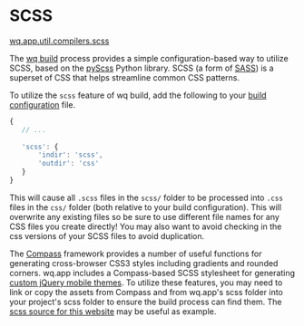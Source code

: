 SCSS
====

[wq.app.util.compilers.scss]

The [wq build] process provides a simple configuration-based way to utilize SCSS, based on the [pyScss] Python library. SCSS (a form of [SASS]) is a superset of CSS that helps streamline common CSS patterns.

To utilize the `scss` feature of wq build, add the following to your [build configuration] file.

```javascript
{
   // ...
   
   'scss': {
       'indir': 'scss',
       'outdir': 'css'
   }
}
```
This will cause all `.scss` files in the `scss/` folder to be processed into `.css` files in the `css/` folder (both relative to your build configuration). This will overwrite any existing files so be sure to use different file names for any CSS files you create directly!  You may also want to avoid checking in the css versions of your SCSS files to avoid duplication.

The [Compass] framework provides a number of useful functions for generating cross-browser CSS3 styles including gradients and rounded corners.  wq.app includes a Compass-based SCSS stylesheet for generating [custom jQuery mobile themes].  To utilize these features, you may need to link or copy the assets from Compass and from wq.app's scss folder into your project's scss folder to ensure the build process can find them. The [scss source for this website] may be useful as example.

[wq.app.util.compilers.scss]: https://github.com/wq/wq.app/blob/master/util/compilers.py#L26-L46
[SASS]: http://sass-lang.com/
[pyScss]: https://github.com/Kronuz/pyScss
[wq build]: http://wq.io/docs/build
[build configuration]: http://wq.io/docs/build
[custom jQuery mobile themes]: http://wq.io/docs/jquery-mobile-scss-themes
[Compass]: http://compass-style.org/
[scss source for this website]: https://github.com/wq/wq-site/tree/master/app/scss
